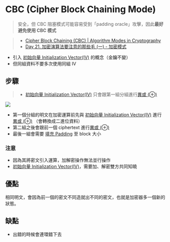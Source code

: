 # CBC (Cipher Block Chaining Mode)
> 安全，但 CBC 阻塞模式可能容易受到「padding oracle」攻擊，因此**最好避免使用 CBC 模式**

>- [Cipher Block Chaining (CBC) | Algorithm Modes in Cryptography](https://youtu.be/NnLLkmgBhCY)
>- [Day 21. 加密演算法要注意的那些毛 (一) - 加密模式](https://ithelp.ithome.com.tw/articles/10249953)
- 引入 [初始向量 Initialization Vector(IV)](初始向量%20Initialization%20Vector(IV).md) 的概念（金鑰不變）
- 但同組資料不要多次使用同組 IV

## 步驟
> - [初始向量 Initialization Vector(IV)](初始向量%20Initialization%20Vector(IV).md) 只會跟第一組分組進行[異或 (⊕)](異或%20(⊕).md)

![](https://i.imgur.com/5Hn8Bif.png)

- 第一個分組的明文在加密運算前先與 [初始向量 Initialization Vector(IV)](初始向量%20Initialization%20Vector(IV).md) 進行 [異或 (⊕)](異或%20(⊕).md) （會轉換成二進位資料）
- 第二組之後會跟前一個 ciphertext 進行[異或 (⊕)](異或%20(⊕).md)
- 最後一組會需要 [填充 Padding](填充%20Padding.md) 至 block 大小

### 注意
- 因為其將密文引入運算，加解密操作無法並行操作
- [初始向量 Initialization Vector(IV)](初始向量%20Initialization%20Vector(IV).md)，需要加、解密雙方共同知曉

## 優點
相同明文，會因為前一個的密文不同造就出不同的密文，也就是加密器多一個新的狀態。

## 缺點
- 出錯的時候會連環錯下去